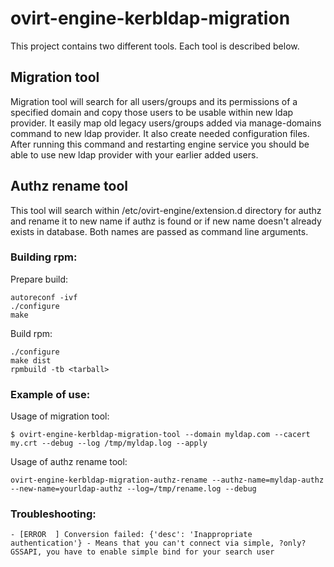 ovirt-engine-kerbldap-migration
===============================

This project contains two different tools. Each tool is described below.

## Migration tool
Migration tool will search for all users/groups and its permissions of a specified domain and copy those users to be usable within new ldap provider. It easily map old legacy users/groups added via manage-domains command to new ldap provider. It also create needed configuration files.
After running this command and restarting engine service you should be able to use new ldap provider with your earlier added users.

## Authz rename tool
This tool will search within /etc/ovirt-engine/extension.d directory for authz and rename it to new name if authz is found or if new name doesn't already exists in database. Both names are passed as command line arguments.

### Building rpm:
Prepare build:
```
autoreconf -ivf
./configure
make
```
Build rpm:
```
./configure
make dist
rpmbuild -tb <tarball>
```

### Example of use:
Usage of migration tool:
```
$ ovirt-engine-kerbldap-migration-tool --domain myldap.com --cacert my.crt --debug --log /tmp/myldap.log --apply
```
Usage of authz rename tool:
```
ovirt-engine-kerbldap-migration-authz-rename --authz-name=myldap-authz --new-name=yourldap-authz --log=/tmp/rename.log --debug
```

### Troubleshooting:
```
- [ERROR  ] Conversion failed: {'desc': 'Inappropriate authentication'} - Means that you can't connect via simple, ?only? GSSAPI, you have to enable simple bind for your search user
```
